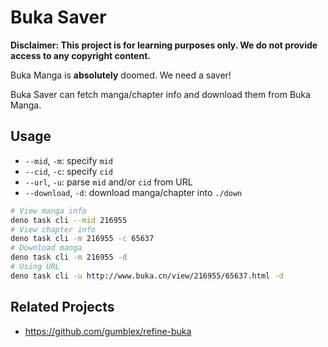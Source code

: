 # Buka Saver

**Disclaimer: This project is for learning purposes only. We do not provide access to any copyright content.**

Buka Manga is **absolutely** doomed. We need a saver!

Buka Saver can fetch manga/chapter info and download them from Buka Manga.

## Usage

- `--mid`, `-m`: specify `mid`
- `--cid`, `-c`: specify `cid`
- `--url`, `-u`: parse `mid` and/or `cid` from URL
- `--download`, `-d`: download manga/chapter into `./down`

```sh
# View manga info
deno task cli --mid 216955
# View chapter info
deno task cli -m 216955 -c 65637
# Download manga
deno task cli -m 216955 -d
# Using URL
deno task cli -u http://www.buka.cn/view/216955/65637.html -d
```

## Related Projects

- https://github.com/gumblex/refine-buka

